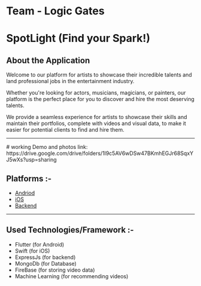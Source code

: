 # Team - Logic Gates

# SpotLight (Find your Spark!)


## About the Application

Welcome to our platform for artists to showcase their incredible talents and land professional jobs in the entertainment industry.

Whether you're looking for actors, musicians, magicians, or painters, our platform is the perfect place for you to discover and hire the most deserving talents.

We provide a seamless experience for artists to showcase their skills and maintain their portfolios, complete with videos and visual data, to make it easier for potential clients to find and hire them.
<hr/>
 # working Demo and photos link: https://drive.google.com/drive/folders/1l9c5AV6wDSw47BKmhEGJr68SqxYJ5wXs?usp=sharing

## Platforms :- 
<ul>
<li><a href="https://github.com/InsanelyHarsh/LogicGates-Hackbyte/blob/main/README_ANDRIOD.md"> Andriod</a> </li>
<li> <a href="https://github.com/InsanelyHarsh/LogicGates-Hackbyte/blob/main/README_IOS.md"> iOS </a> </li>
<li> <a href="https://github.com/InsanelyHarsh/LogicGates-Hackbyte/blob/main/README_BACKEND" >Backend </a> </li>
</ul>
<hr/>

## Used Technologies/Framework :- 

<ul> 
<li> Flutter (for Android)</li>
<li> Swift (for iOS)</li>
<li> ExpressJs (for backend) </li>
<li> MongoDb (for Database) </li>
<li> FireBase (for storing video data) </li>
<li> Machine Learning (for recommending videos)  </li>
</ul>
